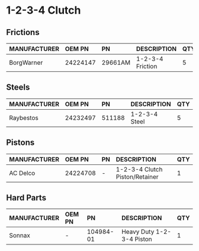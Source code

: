 # 1-2-3-4 Clutch
## Frictions
| MANUFACTURER | OEM PN | PN | DESCRIPTION | QTY |
| :- | :- | :- | :- | :- |
| BorgWarner | 24224147 | 29661AM | 1-2-3-4 Friction | 5 |

## Steels
| MANUFACTURER | OEM PN | PN | DESCRIPTION | QTY |
| :- | :- | :- | :- | :- |
| Raybestos | 24232497 | 511188 | 1-2-3-4 Steel | 5 |

## Pistons
| MANUFACTURER | OEM PN | PN | DESCRIPTION | QTY |
| :- | :- | :- | :- | :- |
| AC Delco | 24224708 | - | 1-2-3-4 Clutch Piston/Retainer | 1 |

## Hard Parts
| MANUFACTURER | OEM PN | PN | DESCRIPTION | QTY |
| :- | :- | :- | :- | :- |
| Sonnax | - | 104984-01 | Heavy Duty 1-2-3-4 Piston | 1 |
